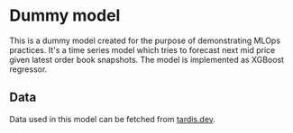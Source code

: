 # Dummy model
This is a dummy model created for the purpose of demonstrating MLOps practices.
It's a time series model which tries to forecast next mid price given latest order book snapshots.
The model is implemented as XGBoost regressor.

## Data
Data used in this model can be fetched from [tardis.dev](https://tardis.dev/#csv-datasets).
